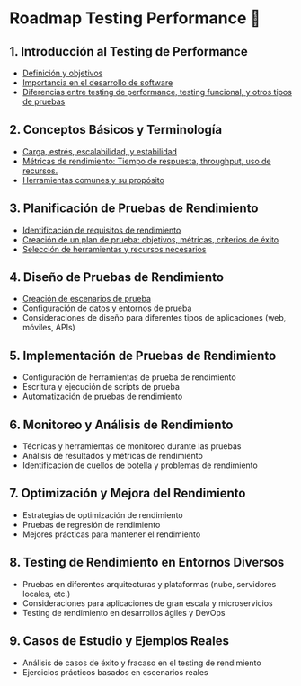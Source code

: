 # Roadmap Testing Performance 🚀

## 1. Introducción al Testing de Performance
   - [Definición y objetivos](./temario/01.introduccion/definicion.md)
   - [Importancia en el desarrollo de software](./temario/01.introduccion/importancia.md)
   - [Diferencias entre testing de performance, testing funcional, y otros tipos de pruebas](./temario/01.introduccion/diferencias.md)

## 2. Conceptos Básicos y Terminología
   - [Carga, estrés, escalabilidad, y estabilidad](./temario/02.conceptos_basicos/definiciones.md)
   - [Métricas de rendimiento: Tiempo de respuesta, throughput, uso de recursos.](./temario/02.conceptos_basicos/metricas.md)
   - [Herramientas comunes y su propósito](./temario/02.conceptos_basicos/herramientas.md)

## 3. Planificación de Pruebas de Rendimiento
   - [Identificación de requisitos de rendimiento](./temario/03.planificacion_pruebas_de_rendimiento/identificacion.md)
   - [Creación de un plan de prueba: objetivos, métricas, criterios de éxito](./temario/03.planificacion_pruebas_de_rendimiento/creacion_plan_de_prueba.md)
   - [Selección de herramientas y recursos necesarios](./temario/03.planificacion_pruebas_de_rendimiento/seleccion_de_herramientas.md)

## 4. Diseño de Pruebas de Rendimiento
   - [Creación de escenarios de prueba](./temario/04.disenio_de_pruebas/creacion_de_escenarios.md)
   - Configuración de datos y entornos de prueba
   - Consideraciones de diseño para diferentes tipos de aplicaciones (web, móviles, APIs)

## 5. Implementación de Pruebas de Rendimiento
   - Configuración de herramientas de prueba de rendimiento
   - Escritura y ejecución de scripts de prueba
   - Automatización de pruebas de rendimiento

## 6. Monitoreo y Análisis de Rendimiento
   - Técnicas y herramientas de monitoreo durante las pruebas
   - Análisis de resultados y métricas de rendimiento
   - Identificación de cuellos de botella y problemas de rendimiento

## 7. Optimización y Mejora del Rendimiento
   - Estrategias de optimización de rendimiento
   - Pruebas de regresión de rendimiento
   - Mejores prácticas para mantener el rendimiento

## 8. Testing de Rendimiento en Entornos Diversos
   - Pruebas en diferentes arquitecturas y plataformas (nube, servidores locales, etc.)
   - Consideraciones para aplicaciones de gran escala y microservicios
   - Testing de rendimiento en desarrollos ágiles y DevOps

## 9. Casos de Estudio y Ejemplos Reales
   - Análisis de casos de éxito y fracaso en el testing de rendimiento
   - Ejercicios prácticos basados en escenarios reales

